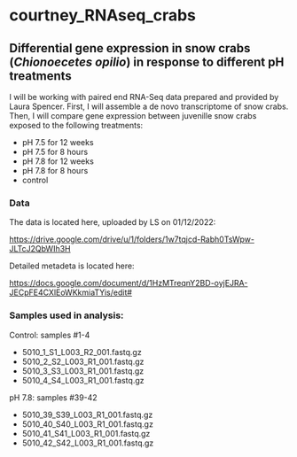 # courtney_RNAseq_crabs

## **Differential gene expression in snow crabs (*Chionoecetes opilio*) in response to different pH treatments**

I will be working with paired end RNA-Seq data prepared and provided by Laura Spencer. First, I will assemble a de novo transcriptome of snow crabs. Then, I will compare gene expression between juvenille snow crabs exposed to the following treatments: 
+ pH 7.5 for 12 weeks 
+ pH 7.5 for 8 hours
+ pH 7.8 for 12 weeks
+ pH 7.8 for 8 hours 
+ control

### **Data**

The data is located here, uploaded by LS on 01/12/2022:

https://drive.google.com/drive/u/1/folders/1w7tqjcd-Rabh0TsWpw-JLTcJ2QbWIh3H 

Detailed metadeta is located here: 

https://docs.google.com/document/d/1HzMTreqnY2BD-oyjEJRA-JECpFE4CXlEoWKkmiaTYis/edit#

### Samples used in analysis: 

Control: samples #1-4
+ 5010_1_S1_L003_R2_001.fastq.gz
+ 5010_2_S2_L003_R1_001.fastq.gz
+ 5010_3_S3_L003_R1_001.fastq.gz
+ 5010_4_S4_L003_R1_001.fastq.gz

pH 7.8: samples #39-42
+ 5010_39_S39_L003_R1_001.fastq.gz
+ 5010_40_S40_L003_R1_001.fastq.gz
+ 5010_41_S41_L003_R1_001.fastq.gz
+ 5010_42_S42_L003_R1_001.fastq.gz
